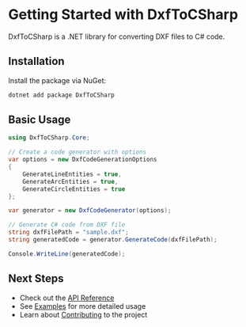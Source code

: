 # Getting Started with DxfToCSharp

DxfToCSharp is a .NET library for converting DXF files to C# code.

## Installation

Install the package via NuGet:

```bash
dotnet add package DxfToCSharp
```

## Basic Usage

```csharp
using DxfToCSharp.Core;

// Create a code generator with options
var options = new DxfCodeGenerationOptions
{
    GenerateLineEntities = true,
    GenerateArcEntities = true,
    GenerateCircleEntities = true
};

var generator = new DxfCodeGenerator(options);

// Generate C# code from DXF file
string dxfFilePath = "sample.dxf";
string generatedCode = generator.GenerateCode(dxfFilePath);

Console.WriteLine(generatedCode);
```

## Next Steps

- Check out the [API Reference](api-reference.md)
- See [Examples](examples.md) for more detailed usage
- Learn about [Contributing](contributing.md) to the project
